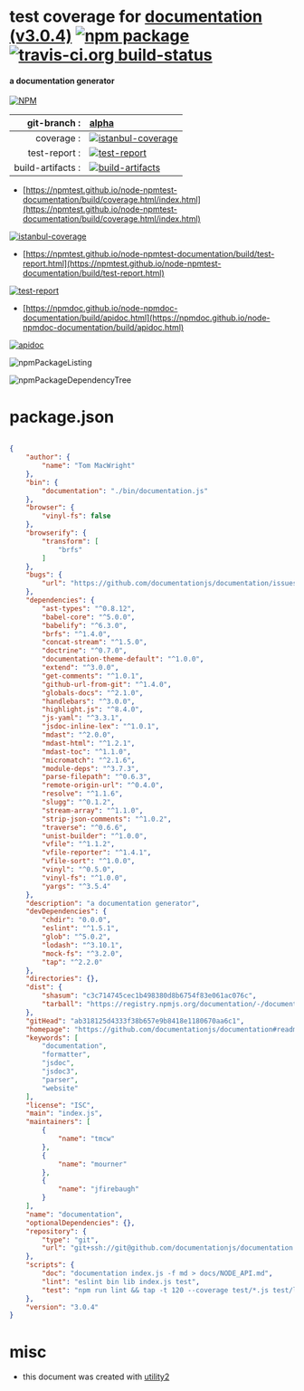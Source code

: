 # test coverage for  [documentation (v3.0.4)](https://github.com/documentationjs/documentation#readme)  [![npm package](https://img.shields.io/npm/v/npmtest-documentation.svg?style=flat-square)](https://www.npmjs.org/package/npmtest-documentation) [![travis-ci.org build-status](https://api.travis-ci.org/npmtest/node-npmtest-documentation.svg)](https://travis-ci.org/npmtest/node-npmtest-documentation)
#### a documentation generator

[![NPM](https://nodei.co/npm/documentation.png?downloads=true&downloadRank=true&stars=true)](https://www.npmjs.com/package/documentation)

| git-branch : | [alpha](https://github.com/npmtest/node-npmtest-documentation/tree/alpha)|
|--:|:--|
| coverage : | [![istanbul-coverage](https://npmtest.github.io/node-npmtest-documentation/build/coverage.badge.svg)](https://npmtest.github.io/node-npmtest-documentation/build/coverage.html/index.html)|
| test-report : | [![test-report](https://npmtest.github.io/node-npmtest-documentation/build/test-report.badge.svg)](https://npmtest.github.io/node-npmtest-documentation/build/test-report.html)|
| build-artifacts : | [![build-artifacts](https://npmtest.github.io/node-npmtest-documentation/glyphicons_144_folder_open.png)](https://github.com/npmtest/node-npmtest-documentation/tree/gh-pages/build)|

- [https://npmtest.github.io/node-npmtest-documentation/build/coverage.html/index.html](https://npmtest.github.io/node-npmtest-documentation/build/coverage.html/index.html)

[![istanbul-coverage](https://npmtest.github.io/node-npmtest-documentation/build/screenCapture.buildCi.browser.%252Ftmp%252Fbuild%252Fcoverage.lib.html.png)](https://npmtest.github.io/node-npmtest-documentation/build/coverage.html/index.html)

- [https://npmtest.github.io/node-npmtest-documentation/build/test-report.html](https://npmtest.github.io/node-npmtest-documentation/build/test-report.html)

[![test-report](https://npmtest.github.io/node-npmtest-documentation/build/screenCapture.buildCi.browser.%252Ftmp%252Fbuild%252Ftest-report.html.png)](https://npmtest.github.io/node-npmtest-documentation/build/test-report.html)

- [https://npmdoc.github.io/node-npmdoc-documentation/build/apidoc.html](https://npmdoc.github.io/node-npmdoc-documentation/build/apidoc.html)

[![apidoc](https://npmdoc.github.io/node-npmdoc-documentation/build/screenCapture.buildCi.browser.%252Ftmp%252Fbuild%252Fapidoc.html.png)](https://npmdoc.github.io/node-npmdoc-documentation/build/apidoc.html)

![npmPackageListing](https://npmtest.github.io/node-npmtest-documentation/build/screenCapture.npmPackageListing.svg)

![npmPackageDependencyTree](https://npmtest.github.io/node-npmtest-documentation/build/screenCapture.npmPackageDependencyTree.svg)



# package.json

```json

{
    "author": {
        "name": "Tom MacWright"
    },
    "bin": {
        "documentation": "./bin/documentation.js"
    },
    "browser": {
        "vinyl-fs": false
    },
    "browserify": {
        "transform": [
            "brfs"
        ]
    },
    "bugs": {
        "url": "https://github.com/documentationjs/documentation/issues"
    },
    "dependencies": {
        "ast-types": "^0.8.12",
        "babel-core": "^5.0.0",
        "babelify": "^6.3.0",
        "brfs": "^1.4.0",
        "concat-stream": "^1.5.0",
        "doctrine": "^0.7.0",
        "documentation-theme-default": "^1.0.0",
        "extend": "^3.0.0",
        "get-comments": "^1.0.1",
        "github-url-from-git": "^1.4.0",
        "globals-docs": "^2.1.0",
        "handlebars": "^3.0.0",
        "highlight.js": "^8.4.0",
        "js-yaml": "^3.3.1",
        "jsdoc-inline-lex": "^1.0.1",
        "mdast": "^2.0.0",
        "mdast-html": "^1.2.1",
        "mdast-toc": "^1.1.0",
        "micromatch": "^2.1.6",
        "module-deps": "^3.7.3",
        "parse-filepath": "^0.6.3",
        "remote-origin-url": "^0.4.0",
        "resolve": "^1.1.6",
        "slugg": "^0.1.2",
        "stream-array": "^1.1.0",
        "strip-json-comments": "^1.0.2",
        "traverse": "^0.6.6",
        "unist-builder": "^1.0.0",
        "vfile": "^1.1.2",
        "vfile-reporter": "^1.4.1",
        "vfile-sort": "^1.0.0",
        "vinyl": "^0.5.0",
        "vinyl-fs": "^1.0.0",
        "yargs": "^3.5.4"
    },
    "description": "a documentation generator",
    "devDependencies": {
        "chdir": "0.0.0",
        "eslint": "^1.5.1",
        "glob": "^5.0.2",
        "lodash": "^3.10.1",
        "mock-fs": "^3.2.0",
        "tap": "^2.2.0"
    },
    "directories": {},
    "dist": {
        "shasum": "c3c714745cec1b498380d8b6754f83e061ac076c",
        "tarball": "https://registry.npmjs.org/documentation/-/documentation-3.0.4.tgz"
    },
    "gitHead": "ab318125d4333f38b657e9b8418e1180670aa6c1",
    "homepage": "https://github.com/documentationjs/documentation#readme",
    "keywords": [
        "documentation",
        "formatter",
        "jsdoc",
        "jsdoc3",
        "parser",
        "website"
    ],
    "license": "ISC",
    "main": "index.js",
    "maintainers": [
        {
            "name": "tmcw"
        },
        {
            "name": "mourner"
        },
        {
            "name": "jfirebaugh"
        }
    ],
    "name": "documentation",
    "optionalDependencies": {},
    "repository": {
        "type": "git",
        "url": "git+ssh://git@github.com/documentationjs/documentation.git"
    },
    "scripts": {
        "doc": "documentation index.js -f md > docs/NODE_API.md",
        "lint": "eslint bin lib index.js test",
        "test": "npm run lint && tap -t 120 --coverage test/*.js test/lib test/misc test/streams"
    },
    "version": "3.0.4"
}
```



# misc
- this document was created with [utility2](https://github.com/kaizhu256/node-utility2)
